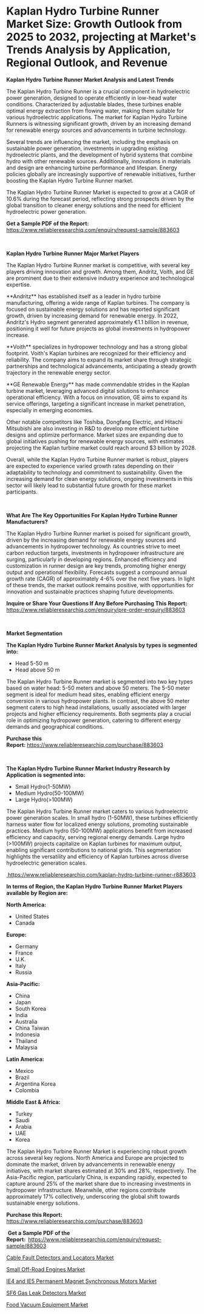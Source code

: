 <p><h1>Kaplan Hydro Turbine Runner Market Size: Growth Outlook from 2025 to 2032, projecting at Market's Trends Analysis by Application, Regional Outlook, and Revenue</h1></p><p><strong>Kaplan Hydro Turbine Runner Market Analysis and Latest Trends</strong></p>
<p><p>The Kaplan Hydro Turbine Runner is a crucial component in hydroelectric power generation, designed to operate efficiently in low-head water conditions. Characterized by adjustable blades, these turbines enable optimal energy extraction from flowing water, making them suitable for various hydroelectric applications. The market for Kaplan Hydro Turbine Runners is witnessing significant growth, driven by an increasing demand for renewable energy sources and advancements in turbine technology. </p><p>Several trends are influencing the market, including the emphasis on sustainable power generation, investments in upgrading existing hydroelectric plants, and the development of hybrid systems that combine hydro with other renewable sources. Additionally, innovations in materials and design are enhancing turbine performance and lifespan. Energy policies globally are increasingly supportive of renewable initiatives, further boosting the Kaplan Hydro Turbine Runner market. </p><p>The Kaplan Hydro Turbine Runner Market is expected to grow at a CAGR of 10.6% during the forecast period, reflecting strong prospects driven by the global transition to cleaner energy solutions and the need for efficient hydroelectric power generation.</p></p>
<p><strong>Get a Sample PDF of the Report:&nbsp;</strong> <a href="https://www.reliableresearchiq.com/enquiry/request-sample/883603?utm_campaign=1876&utm_medium=2&utm_source=Github&utm_content=ia&utm_term=24022025&utm_id=kaplan-hydro-turbine-runner">https://www.reliableresearchiq.com/enquiry/request-sample/883603</a></p>
<p>&nbsp;</p>
<p><strong>Kaplan Hydro Turbine Runner Major Market Players</strong></p>
<p><p>The Kaplan Hydro Turbine Runner market is competitive, with several key players driving innovation and growth. Among them, Andritz, Voith, and GE are prominent due to their extensive industry experience and technological expertise.</p><p>**Andritz** has established itself as a leader in hydro turbine manufacturing, offering a wide range of Kaplan turbines. The company is focused on sustainable energy solutions and has reported significant growth, driven by increasing demand for renewable energy. In 2022, Andritz's Hydro segment generated approximately €1.1 billion in revenue, positioning it well for future projects as global investments in hydropower increase.</p><p>**Voith** specializes in hydropower technology and has a strong global footprint. Voith's Kaplan turbines are recognized for their efficiency and reliability. The company aims to expand its market share through strategic partnerships and technological advancements, anticipating a steady growth trajectory in the renewable energy sector.</p><p>**GE Renewable Energy** has made commendable strides in the Kaplan turbine market, leveraging advanced digital solutions to enhance operational efficiency. With a focus on innovation, GE aims to expand its service offerings, targeting a significant increase in market penetration, especially in emerging economies.</p><p>Other notable competitors like Toshiba, Dongfang Electric, and Hitachi Mitsubishi are also investing in R&D to develop more efficient turbine designs and optimize performance. Market sizes are expanding due to global initiatives pushing for renewable energy sources, with estimates projecting the Kaplan turbine market could reach around $3 billion by 2028.</p><p>Overall, while the Kaplan Hydro Turbine Runner market is robust, players are expected to experience varied growth rates depending on their adaptability to technology and commitment to sustainability. Given the increasing demand for clean energy solutions, ongoing investments in this sector will likely lead to substantial future growth for these market participants.</p></p>
<p>&nbsp;</p>
<p><strong>What Are The Key Opportunities For Kaplan Hydro Turbine Runner Manufacturers?</strong></p>
<p><p>The Kaplan Hydro Turbine Runner market is poised for significant growth, driven by the increasing demand for renewable energy sources and advancements in hydropower technology. As countries strive to meet carbon reduction targets, investments in hydropower infrastructure are surging, particularly in developing regions. Enhanced efficiency and customization in runner design are key trends, promoting higher energy output and operational flexibility. Forecasts suggest a compound annual growth rate (CAGR) of approximately 4-6% over the next five years. In light of these trends, the market outlook remains positive, with opportunities for innovation and sustainable practices shaping future developments.</p></p>
<p><strong>Inquire or Share Your Questions If Any Before Purchasing This Report:</strong> <a href="https://www.reliableresearchiq.com/enquiry/pre-order-enquiry/883603?utm_campaign=1876&utm_medium=2&utm_source=Github&utm_content=ia&utm_term=24022025&utm_id=kaplan-hydro-turbine-runner">https://www.reliableresearchiq.com/enquiry/pre-order-enquiry/883603</a></p>
<p>&nbsp;</p>
<p><strong>Market Segmentation</strong></p>
<p><strong>The Kaplan Hydro Turbine Runner Market Analysis by types is segmented into:</strong></p>
<p><ul><li>Head 5-50 m</li><li>Head above 50 m</li></ul></p>
<p><p>The Kaplan Hydro Turbine Runner market is segmented into two key types based on water head: 5-50 meters and above 50 meters. The 5-50 meter segment is ideal for medium head sites, enabling efficient energy conversion in various hydropower plants. In contrast, the above 50 meter segment caters to high head installations, usually associated with larger projects and higher efficiency requirements. Both segments play a crucial role in optimizing hydropower generation, catering to different energy demands and geographical conditions.</p></p>
<p><strong>Purchase this Report:&nbsp;</strong><a href="https://www.reliableresearchiq.com/purchase/883603?utm_campaign=1876&utm_medium=2&utm_source=Github&utm_content=ia&utm_term=24022025&utm_id=kaplan-hydro-turbine-runner">https://www.reliableresearchiq.com/purchase/883603</a></p>
<p>&nbsp;</p>
<p><strong>The Kaplan Hydro Turbine Runner Market Industry Research by Application is segmented into:</strong></p>
<p><ul><li>Small Hydro(1-50MW)</li><li>Medium Hydro(50-100MW)</li><li>Large Hydro(>100MW)</li></ul></p>
<p><p>The Kaplan Hydro Turbine Runner market caters to various hydroelectric power generation scales. In small hydro (1-50MW), these turbines efficiently harness water flow for localized energy solutions, promoting sustainable practices. Medium hydro (50-100MW) applications benefit from increased efficiency and capacity, serving regional energy demands. Large hydro (>100MW) projects capitalize on Kaplan turbines for maximum output, enabling significant contributions to national grids. This segmentation highlights the versatility and efficiency of Kaplan turbines across diverse hydroelectric generation scales.</p></p>
<p><a href="https://www.reliableresearchiq.com/kaplan-hydro-turbine-runner-r883603?utm_campaign=1876&utm_medium=2&utm_source=Github&utm_content=ia&utm_term=24022025&utm_id=kaplan-hydro-turbine-runner">&nbsp;https://www.reliableresearchiq.com/kaplan-hydro-turbine-runner-r883603</a></p>
<p><strong>In terms of Region, the Kaplan Hydro Turbine Runner Market Players available by Region are:</strong></p>
<p>
    <p> <strong> North America: </strong>
        <ul>
            <li>United States</li>
            <li>Canada</li>
        </ul>
        </p> 
    <p> <strong> Europe: </strong>
        <ul>
            <li>Germany</li>
            <li>France</li>
            <li>U.K.</li>
            <li>Italy</li>
            <li>Russia</li>
        </ul>
        </p> 
    <p> <strong> Asia-Pacific: </strong>
        <ul>
            <li>China</li>
            <li>Japan</li>
            <li>South Korea</li>
            <li>India</li>
            <li>Australia</li>
            <li>China Taiwan</li>
            <li>Indonesia</li>
            <li>Thailand</li>
            <li>Malaysia</li>
        </ul>
        </p> 
    <p> <strong> Latin America: </strong>
        <ul>
            <li>Mexico</li>
            <li>Brazil</li>
            <li>Argentina Korea</li>
            <li>Colombia</li>
        </ul>
        </p> 
    <p> <strong> Middle East & Africa: </strong>
        <ul>
            <li>Turkey</li>
            <li>Saudi</li>
            <li>Arabia</li>
            <li>UAE</li>
            <li>Korea</li>
        </ul>
    </p>
    </p>
<p><p>The Kaplan Hydro Turbine Runner Market is experiencing robust growth across several key regions. North America and Europe are projected to dominate the market, driven by advancements in renewable energy initiatives, with market shares estimated at 30% and 28%, respectively. The Asia-Pacific region, particularly China, is expanding rapidly, expected to capture around 25% of the market share due to increasing investments in hydropower infrastructure. Meanwhile, other regions contribute approximately 17% collectively, underscoring the global shift towards sustainable energy solutions.</p></p>
<p><strong>Purchase this Report: </strong><a href="https://www.reliableresearchiq.com/purchase/883603?utm_campaign=1876&utm_medium=2&utm_source=Github&utm_content=ia&utm_term=24022025&utm_id=kaplan-hydro-turbine-runner">https://www.reliableresearchiq.com/purchase/883603</a></p>
<p>&nbsp;<strong>Get a Sample PDF of the Report:&nbsp;&nbsp;</strong><a href="https://www.reliableresearchiq.com/enquiry/request-sample/883603?utm_campaign=1876&utm_medium=2&utm_source=Github&utm_content=ia&utm_term=24022025&utm_id=kaplan-hydro-turbine-runner">https://www.reliableresearchiq.com/enquiry/request-sample/883603</a></p>
<p><strong></strong></p>
<p><p><a href="https://github.com/wiacekkroji/Market-Research-Report-List-1/blob/main/cable-fault-detectors-and-locators-market.md?utm_campaign=1876&utm_medium=2&utm_source=Github&utm_content=ia&utm_term=24022025&utm_id=kaplan-hydro-turbine-runner">Cable Fault Detectors and Locators Market</a></p><p><a href="https://github.com/lelkohydesyj/Market-Research-Report-List-1/blob/main/small-off-road-engines-market.md?utm_campaign=1876&utm_medium=2&utm_source=Github&utm_content=ia&utm_term=24022025&utm_id=kaplan-hydro-turbine-runner">Small Off-Road Engines Market</a></p><p><a href="https://github.com/cezilfinerv9/Market-Research-Report-List-1/blob/main/ie4-and-ie5-permanent-magnet-synchronous-motors-market.md?utm_campaign=1876&utm_medium=2&utm_source=Github&utm_content=ia&utm_term=24022025&utm_id=kaplan-hydro-turbine-runner">IE4 and IE5 Permanent Magnet Synchronous Motors Market</a></p><p><a href="https://github.com/thanenegenqa/Market-Research-Report-List-1/blob/main/sf6-gas-leak-detectors-market.md?utm_campaign=1876&utm_medium=2&utm_source=Github&utm_content=ia&utm_term=24022025&utm_id=kaplan-hydro-turbine-runner">SF6 Gas Leak Detectors Market</a></p><p><a href="https://github.com/syskamazucqa/Market-Research-Report-List-1/blob/main/food-vacuum-equipment-market.md?utm_campaign=1876&utm_medium=2&utm_source=Github&utm_content=ia&utm_term=24022025&utm_id=kaplan-hydro-turbine-runner">Food Vacuum Equipment Market</a></p></p>